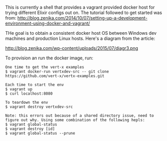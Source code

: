 This is currently a shell that provides a vagrant provided docker host for
trying different Elixir configs out on. The tutorial followed to get 
started was from:
http://blog.zenika.com/2014/10/07/setting-up-a-development-environment-using-docker-and-vagrant/

THe goal is to obtain a consistent docker host OS between Windows dev
machines and production Linux hosts. Here's a diagram from the article:

http://blog.zenika.com/wp-content/uploads/2015/07/diagr3.png

To provision an run the docker image, run:
    
    One time to get the vert-x examples
    $ vagrant docker-run vertxdev-src -- git clone https://github.com/vert-x/vertx-examples.git

    Each time to start the env
    $ vagrant up
    $ curl localhost:8080
    
    To teardown the env
    $ vagrant destroy vertxdev-src
    
    Note: this errors out because of a shared directory issue, need to
    figure out why. Using some combination of the following hepls:
    $ vagrant global-status
    $ vagrant destroy [id]
    $ vagrant global-status --prune
    